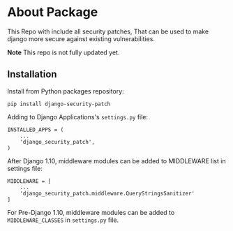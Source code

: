 # About Package
This Repo with include all security patches, 
That can be used to make django more secure against existing vulnerabilities.

**Note** This repo is not fully updated yet.


## Installation

Install from Python packages repository:

```
pip install django-security-patch
```

Adding to Django Applications's `settings.py` file:

```
INSTALLED_APPS = (
    ...
    'django_security_patch',
)
```

After Django 1.10, middleware modules can be added to MIDDLEWARE list in settings file:

```
MIDDLEWARE = [
    ...
    'django_security_patch.middleware.QueryStringsSanitizer'
]
```

For Pre-Django 1.10, middleware modules can be added to `MIDDLEWARE_CLASSES` in `settings.py` file.




